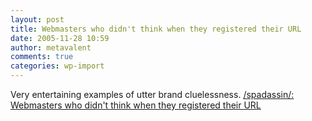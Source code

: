 ```yaml
---
layout: post
title: Webmasters who didn't think when they registered their URL
date: 2005-11-28 10:59
author: metavalent
comments: true
categories: wp-import
---
```

Very entertaining examples of utter brand cluelessness. <a href="https://spadassin.blogspot.com/2005/11/webmasters-who-didnt-think-when-they.html">/spadassin/: Webmasters who didn't think when they registered their URL</a>
